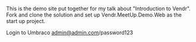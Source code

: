 This is the demo site put together for my talk about "Introduction to Vendr". Fork and clone the solution and set up Vendr.MeetUp.Demo.Web as the start up project. 

Login to Umbraco admin@admin.com/password123

